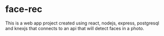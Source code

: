 # face-rec

This is a web app project created using react, nodejs, express, postgresql and knexjs that connects to an api that will detect faces in a photo.
